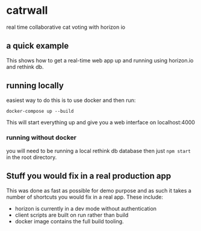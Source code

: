# catrwall
real time collaborative cat voting with horizon io

## a quick example

This shows how to get a real-time web app up and running using horizon.io and rethink db.

## running locally

easiest way to do this is to use docker and then run: 

`docker-compose up --build` 

This will start everything up and give you a web interface on localhost:4000

### running without docker

you will need to be running a local rethink db database then just `npm start` in the root directory.

## Stuff you would fix in a real production app

This was done as fast as possible for demo purpose and as such 
it takes a number of shortcuts you would fix in a real app. These include:

* horizon is currently in a dev mode without authentication
* client scripts are built on run rather than build
* docker image contains the full build tooling.
